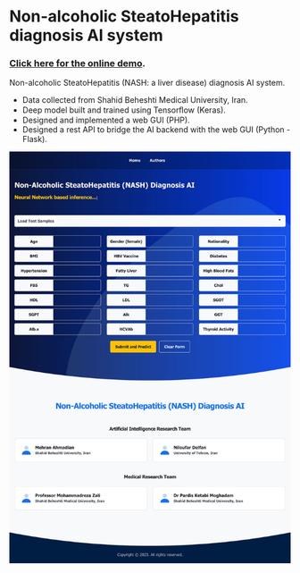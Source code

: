 # Non-alcoholic SteatoHepatitis diagnosis AI system


### [Click here for the online demo](https://ai.ahmadian.me/nash/).

Non-alcoholic SteatoHepatitis (NASH: a liver disease) diagnosis AI system.
* Data collected from Shahid Beheshti Medical University, Iran.
* Deep model built and trained using Tensorﬂow (Keras).
* Designed and implemented a web GUI (PHP).
* Designed a rest API to bridge the AI backend with the web GUI (Python - Flask).



![Screenshot](https://github.com/ahmadianme/projects/blob/master/bioinformatics/nash-diagnosis/screenshot.jpg?raw=true)